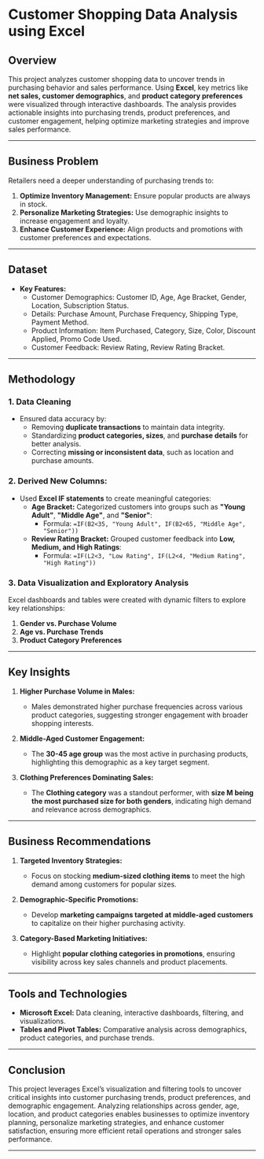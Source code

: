 # Customer Shopping Data Analysis using Excel  

## Overview  
This project analyzes customer shopping data to uncover trends in purchasing behavior and sales performance. Using **Excel**, key metrics like **net sales, customer demographics**, and **product category preferences** were visualized through interactive dashboards. The analysis provides actionable insights into purchasing trends, product preferences, and customer engagement, helping optimize marketing strategies and improve sales performance.  

---

## Business Problem  
Retailers need a deeper understanding of purchasing trends to:  
1. **Optimize Inventory Management:** Ensure popular products are always in stock.  
2. **Personalize Marketing Strategies:** Use demographic insights to increase engagement and loyalty.  
3. **Enhance Customer Experience:** Align products and promotions with customer preferences and expectations.  

---

## Dataset  
- **Key Features:**  
  - Customer Demographics: Customer ID, Age, Age Bracket, Gender, Location, Subscription Status.
  - Details: Purchase Amount, Purchase Frequency, Shipping Type, Payment Method.
  - Product Information: Item Purchased, Category, Size, Color, Discount Applied, Promo Code Used.
  - Customer Feedback: Review Rating, Review Rating Bracket.
---

## Methodology  

### 1. Data Cleaning  
- Ensured data accuracy by:  
  - Removing **duplicate transactions** to maintain data integrity.  
  - Standardizing **product categories, sizes**, and **purchase details** for better analysis.  
  - Correcting **missing or inconsistent data**, such as location and purchase amounts.  

### 2. Derived New Columns:
  - Used **Excel IF statements** to create meaningful categories:  
    - **Age Bracket:** Categorized customers into groups such as **"Young Adult"**, **"Middle Age"**, and **"Senior"**:  
      - Formula: `=IF(B2<35, "Young Adult", IF(B2<65, "Middle Age", "Senior"))`  
    - **Review Rating Bracket:** Grouped customer feedback into **Low, Medium, and High Ratings**:  
      - Formula: `=IF(L2<3, "Low Rating", IF(L2<4, "Medium Rating", "High Rating"))`
     
### 3. Data Visualization and Exploratory Analysis  
Excel dashboards and tables were created with dynamic filters to explore key relationships:
1. **Gender vs. Purchase Volume**  
2. **Age vs. Purchase Trends**  
3. **Product Category Preferences**   

---

## Key Insights  
1. **Higher Purchase Volume in Males:**  
   - Males demonstrated higher purchase frequencies across various product categories, suggesting stronger engagement with broader shopping interests.

2. **Middle-Aged Customer Engagement:**  
   - The **30-45 age group** was the most active in purchasing products, highlighting this demographic as a key target segment.

3. **Clothing Preferences Dominating Sales:**  
   - The **Clothing category** was a standout performer, with **size M being the most purchased size for both genders**, indicating high demand and relevance across demographics.

---

## Business Recommendations  
1. **Targeted Inventory Strategies:**  
   - Focus on stocking **medium-sized clothing items** to meet the high demand among customers for popular sizes.

2. **Demographic-Specific Promotions:**  
   - Develop **marketing campaigns targeted at middle-aged customers** to capitalize on their higher purchasing activity.

3. **Category-Based Marketing Initiatives:**  
   - Highlight **popular clothing categories in promotions**, ensuring visibility across key sales channels and product placements.

---

## Tools and Technologies  
- **Microsoft Excel:** Data cleaning, interactive dashboards, filtering, and visualizations.  
- **Tables and Pivot Tables:** Comparative analysis across demographics, product categories, and purchase trends.

---

## Conclusion  
This project leverages Excel’s visualization and filtering tools to uncover critical insights into customer purchasing trends, product preferences, and demographic engagement. Analyzing relationships across gender, age, location, and product categories enables businesses to optimize inventory planning, personalize marketing strategies, and enhance customer satisfaction, ensuring more efficient retail operations and stronger sales performance.

---
